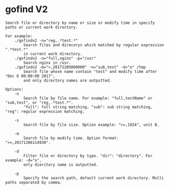 # gofind V2
	
	Search file or directory by name or size or modify time in specify paths or current work directory.

	For example:
		./gofindv2 -n="reg,.*test.*"
			Search files and direcorys which matched by regular expression ".*test.*" 
			in current work directory.
		./gofindv2 -n="full,nginx" -p="/usr"
			Search nginx in /usr.
		./gofindv2 -m=">,20171205000000" -n="sub,test" -d="o" /tmp
			Search file whose name contain "test" and modify time after "Dec 6 00:00:00 2017", 
			and only directory names are outputted.

	Options:
		-n 
			Search file by file name. For example: "full,testName" or "sub,test", or "reg,.*test.*".
			"full": full string matching, "sub": sub string matching, "reg": regular expression matching.
	
		-s
			Search file by file size. Option example: ">=,1024", unit B.
	
		-m
			Search file by modify time. Option format: ">=,20171206114930".
	
		-d
			Filter file or directory by type. "dir": "directory". For example: -d="o", 
			only dierctory name is outputted.
	
		-p
			Specify the search path, default current work directory. Multi paths separated by comma.


